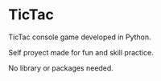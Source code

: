 # TicTac
TicTac console game developed in Python.

Self proyect made for fun and skill practice.

No library or packages needed.
